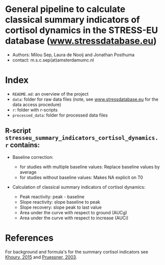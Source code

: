 # General pipeline to calculate classical summary indicators of cortisol dynamics in the STRESS-EU database (www.stressdatabase.eu)
- Authors: Milou Sep, Laura de Nooij and Jonathan Posthuma
- contact: m.s.c.sep(at)amsterdamumc.nl

# Index
- `README.md`: an overview of the project
- `data`: folder for raw data files (note, see www.stressdatabase.eu for the data access procedure)
- `r`: folder with r-scripts
- `processed_data`: folder for processed data files

## R-script `stresseu_summary_indicators_cortisol_dynamics.r` contains:
* Baseline correction:
  - for studies with multiple baseline values: Replace baseline values by average
  - for studies without baseline values: Makes NA explicit on T0

* Calculation of classical summary indicators of cortisol dynamics:
  - Peak reactivity: peak - baseline
  - Slope reactivity: slope baseline to peak
  - Slope recovery: slope peak to last value
  - Area under the curve with respect to ground (AUCg)
  - Area under the curve with respect to increase (AUCi) 

# References
For background and formula's for the summary cortisol indicators see [Khoury, 2015](https://www.sciencedirect.com/science/article/pii/S2352289515000272) and [Pruessner, 2003](https://www.sciencedirect.com/science/article/pii/S0306453002001087#FD6).
